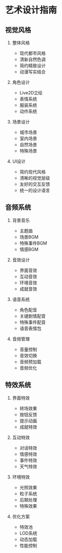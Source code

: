 # 艺术设计指南

## 视觉风格
1. 整体风格
   - 现代都市风格
   - 清新自然色调
   - 简约精致设计
   - 动漫写实结合

2. 角色设计
   - Live2D立绘
   - 表情系统
   - 服装系统
   - 动作系统

3. 场景设计
   - 城市场景
   - 室内场景
   - 自然场景
   - 特殊场景

4. UI设计
   - 简约现代风格
   - 清晰的视觉层级
   - 友好的交互反馈
   - 统一的设计语言

## 音频系统
1. 背景音乐
   - 主题曲
   - 场景BGM
   - 特殊事件BGM
   - 情感BGM

2. 音效设计
   - 界面音效
   - 互动音效
   - 环境音效
   - 成就音效

3. 语音系统
   - 角色配音
   - 关键剧情配音
   - 特殊事件配音
   - 语音表情包

4. 音频管理
   - 音量控制
   - 音效切换
   - 音频预加载
   - 音频优化

## 特效系统
1. 界面特效
   - 转场效果
   - 按钮反馈
   - 提示动画
   - 成就特效

2. 互动特效
   - 对话特效
   - 情感特效
   - 事件特效
   - 天气特效

3. 环境特效
   - 光照效果
   - 粒子系统
   - 后期处理
   - 特殊效果

4. 优化方案
   - 特效池
   - LOD系统
   - 动态加载
   - 性能控制
